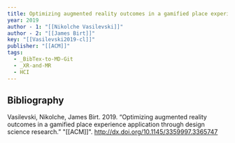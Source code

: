 ```yaml
---
title: Optimizing augmented reality outcomes in a gamified place experience application through design science research
year: 2019
author - 1: "[[Nikolche Vasilevski]]"
author - 2: "[[James Birt]]"
key: "[[Vasilevski2019-cl]]"
publisher: "[[ACM]]"
tags:
  - _BibTex-to-MD-Git
  - _XR-and-MR
  - HCI
---
```


## Bibliography
Vasilevski, Nikolche, James Birt. 2019. “Optimizing augmented reality outcomes in a gamified place experience application through design science research.” "[[ACM]]". http://dx.doi.org/10.1145/3359997.3365747